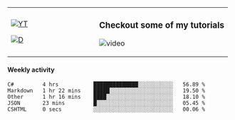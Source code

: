 <table>
  <td width="40%">

[![YT](https://img.shields.io/badge/YouTube-Peter-red?logo=youtube&style=for-the-badge)](https://spelos.net/youtube)

[![D](https://img.shields.io/badge/Discord-Spelos%238123-7289DA?logo=discord&style=for-the-badge)](https://spelos.net/discord)

  </td>
  <td>
  
### Checkout some of my tutorials
![video](https://i.imgur.com/ndfiH8w.png)
  
  </td>
</table>

#### Weekly activity

<!--START_SECTION:waka-->
```text
C#         4 hrs           ██████████████░░░░░░░░░░░   56.89 % 
Markdown   1 hr 22 mins    █████░░░░░░░░░░░░░░░░░░░░   19.50 % 
Other      1 hr 16 mins    ████░░░░░░░░░░░░░░░░░░░░░   18.10 % 
JSON       23 mins         █░░░░░░░░░░░░░░░░░░░░░░░░   05.45 % 
CSHTML     0 secs          ░░░░░░░░░░░░░░░░░░░░░░░░░   00.06 %
```
<!--END_SECTION:waka-->
